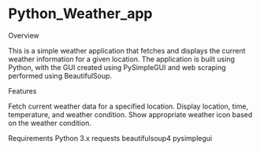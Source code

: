 # Python_Weather_app
Overview

This is a simple weather application that fetches and displays the current weather information for a given location. The application is built using Python, with the GUI created using PySimpleGUI and web scraping performed using BeautifulSoup.

Features

Fetch current weather data for a specified location.
Display location, time, temperature, and weather condition.
Show appropriate weather icon based on the weather condition.

Requirements
Python 3.x
requests
beautifulsoup4
pysimplegui
